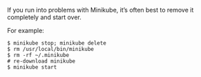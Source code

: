 If you run into problems with Minikube, it’s often best to remove it completely and start over.

For example:
```
$ minikube stop; minikube delete
$ rm /usr/local/bin/minikube
$ rm -rf ~/.minikube
# re-download minikube
$ minikube start
```
